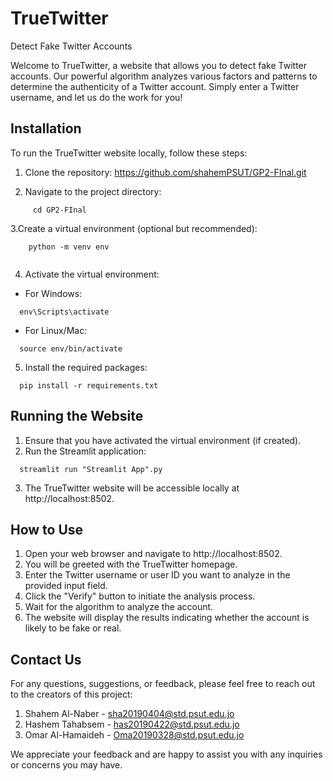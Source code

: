 # TrueTwitter

Detect Fake Twitter Accounts

Welcome to TrueTwitter, a website that allows you to detect fake Twitter accounts. Our powerful algorithm analyzes various factors and patterns to determine the authenticity of a Twitter account. Simply enter a Twitter username, and let us do the work for you!

## Installation

To run the TrueTwitter website locally, follow these steps:

1. Clone the repository:
  https://github.com/shahemPSUT/GP2-FInal.git
  
2. Navigate to the project directory:
```
     cd GP2-FInal
```
3.Create a virtual environment (optional but recommended):
```
    python -m venv env
    
```
4. Activate the virtual environment:
  - For Windows:
  ```
    env\Scripts\activate
  ```
  - For Linux/Mac:
  ```
    source env/bin/activate
  ```
5. Install the required packages:
```
  pip install -r requirements.txt
```
## Running the Website

1. Ensure that you have activated the virtual environment (if created).
2. Run the Streamlit application:
```
  streamlit run "Streamlit App".py
```
3. The TrueTwitter website will be accessible locally at http://localhost:8502.

## How to Use

1. Open your web browser and navigate to http://localhost:8502.
2. You will be greeted with the TrueTwitter homepage.
3. Enter the Twitter username or user ID you want to analyze in the provided input field.
4. Click the "Verify" button to initiate the analysis process.
5. Wait for the algorithm to analyze the account.
6. The website will display the results indicating whether the account is likely to be fake or real.

## Contact Us

For any questions, suggestions, or feedback, please feel free to reach out to the creators of this project:

1. Shahem Al-Naber - sha20190404@std.psut.edu.jo
2. Hashem Tahabsem - has20190422@std.psut.edu.jo
3. Omar Al-Hamaideh - Oma20190328@std.psut.edu.jo

We appreciate your feedback and are happy to assist you with any inquiries or concerns you may have.


